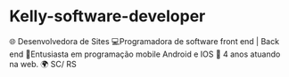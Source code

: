 # Kelly-software-developer
🌐 Desenvolvedora de Sites 
💻Programadora de software front end | Back end
📱Entusiasta em programação mobile Android e IOS
💼 4 anos atuando na web.
🌍 SC/ RS 
